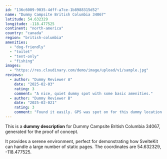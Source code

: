 ```yaml
---
id: "136c6009-9035-4dff-a7ce-1b8988315d52"
name: "Dummy Campsite British Columbia 34067"
latitude: 54.632329
longitude: -118.477525
continent: "north-america"
country: "canada"
region: "british-columbia"
amenities:
  - "dog-friendly"
  - "toilet"
  - "tent-only"
  - "fishing"
images:
  - "https://res.cloudinary.com/demo/image/upload/v1/sample.jpg"
reviews:
  - author: "Dummy Reviewer A"
    date: "2025-02-03"
    rating: 3
    comment: "A nice, quiet dummy spot with some basic amenities."
  - author: "Dummy Reviewer B"
    date: "2025-02-021"
    rating: 3
    comment: "Found it easily. GPS was spot on for this dummy location."
---
```


This is a **dummy description** for Dummy Campsite British Columbia 34067, generated for the proof of concept.

It provides a serene environment, perfect for demonstrating how SvelteKit can handle a large number of static pages. The coordinates are 54.632329, -118.477525.
